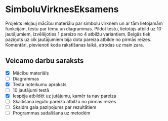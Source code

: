 # SimboluVirknesEksamens
Projekts iekļauj mācību materiālu par simbolu virknem un ar tām lietojamām funkcijām, testu par tēmu un diagrammas. Pildot testu, lietotājs atbild uz 10 jautājumiem, izvēlējoties 1 pareizo no 4 atbilžu variantiem. Beigās tiek paziņots uz cik jautājumiem bija dota pareiza atbilde no pirmās reizes.
Komentāri, pievienoti koda rakstīšanas laikā, atrodas uz main zara.

## Veicamo darbu saraksts
- [x] Mācību materiāls 
- [ ] Diagrammas
- [x] Testa noteikumu apraksts
- [ ] 10 jautājumi testā
- [x] Iespēja atbildēt uz jutājumu, kamēr ta nav pareiza
- [ ] Skaitīšana iegūto pareizo atbilžu no pirmās reizes
- [ ] Skaidrs gala paziņojums par rezultātiem
- [ ] Programmas sadalīšana uz metodēm
